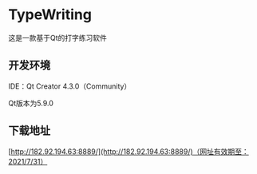# TypeWriting

这是一款基于Qt的打字练习软件

## 开发环境

IDE：Qt Creator 4.3.0（Community）

Qt版本为5.9.0

## 下载地址

[http://182.92.194.63:8889/](http://182.92.194.63:8889/)（网址有效期至：2021/7/31）
